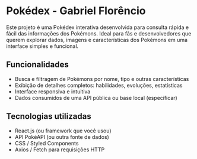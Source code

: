 # Pokédex - Gabriel Florêncio

Este projeto é uma Pokédex interativa desenvolvida para consulta rápida e fácil das informações dos Pokémons. Ideal para fãs e desenvolvedores que querem explorar dados, imagens e características dos Pokémons em uma interface simples e funcional.

## Funcionalidades

- Busca e filtragem de Pokémons por nome, tipo e outras características  
- Exibição de detalhes completos: habilidades, evoluções, estatísticas  
- Interface responsiva e intuitiva  
- Dados consumidos de uma API pública ou base local (especificar)

## Tecnologias utilizadas

- React.js (ou framework que você usou)  
- API PokéAPI (ou outra fonte de dados)  
- CSS / Styled Components  
- Axios / Fetch para requisições HTTP